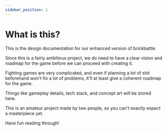 ```yaml
---
sidebar_position: 1
---
```


# What is this?

This is the design documentation for our enhanced version of brickbattle.

Since this is a fairly ambitious project, we do need to have a clear vision and roadmap for the game before we can proceed with creating it.

Fighting games are very complicated, and even if planning a lot of shit beforehand won't fix a lot of problems, it'll at least give a coherent roadmap for the game.

Things like gameplay details, tech stack, and concept art will be stored here.

This is an amateur project made by two people, so you can't exactly expect a masterpiece yet.

Have fun reading through!
